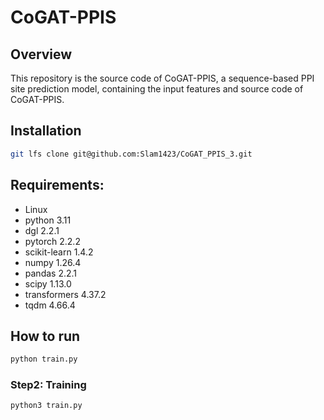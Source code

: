 # CoGAT-PPIS
## Overview
This repository is the source code of CoGAT-PPIS, a sequence-based PPI site prediction model, containing the input features and source code of CoGAT-PPIS.

## Installation
```bash
git lfs clone git@github.com:Slam1423/CoGAT_PPIS_3.git
```

## Requirements:
- Linux
- python 3.11
- dgl 2.2.1
- pytorch 2.2.2
- scikit-learn 1.4.2
- numpy 1.26.4
- pandas 2.2.1
- scipy 1.13.0
- transformers 4.37.2
- tqdm 4.66.4

## How to run

```bash
python train.py
```

### Step2: Training

```bash
python3 train.py
```

